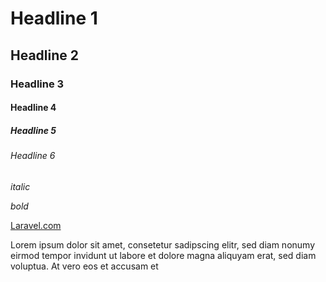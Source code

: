 # Headline 1

## Headline 2

### Headline 3

#### Headline 4

##### Headline 5

###### Headline 6

*italic*

*bold*

[Laravel.com](www.laravel.com)

Lorem ipsum dolor sit amet, consetetur sadipscing elitr, sed diam nonumy eirmod tempor invidunt ut labore et dolore magna aliquyam erat, sed diam voluptua. At vero eos et accusam et
